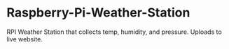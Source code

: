 # Raspberry-Pi-Weather-Station
RPI Weather Station that collects temp, humidity, and pressure. Uploads to live website.
